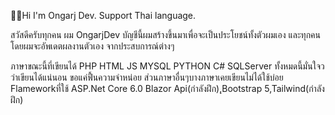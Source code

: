 👨‍🦱Hi I'm Ongarj Dev.
Support Thai language.

สวัสดีครับทุกคน ผม OngarjDev บัญชีนี้ผมสร้างขึ้นมาเพื่อจะเป็นประโยชน์ทั้งตัวผมเอง และทุกคน 
โดยผมจะอัพเดตผลงานตัวเอง จากประสบการณ์ต่างๆ 

ภาษาขณะนี้ที่เขียนได้ PHP HTML JS MYSQL PYTHON C# SQLServer ทั้งหมดนี้มั่นใจวว่าเขียนได้แน่นอน ขอแค่ฟื้นความจำหน่อย ส่วนภาษาอื่นๆบางภาษาเคยเขียนไม่ได้ใช้บ่อย
Flameworkที่ใช้ ASP.Net Core 6.0 Blazor Api(กำลังฝึก),ฺBootstrap 5,Tailwind(กำลังฝึก)

